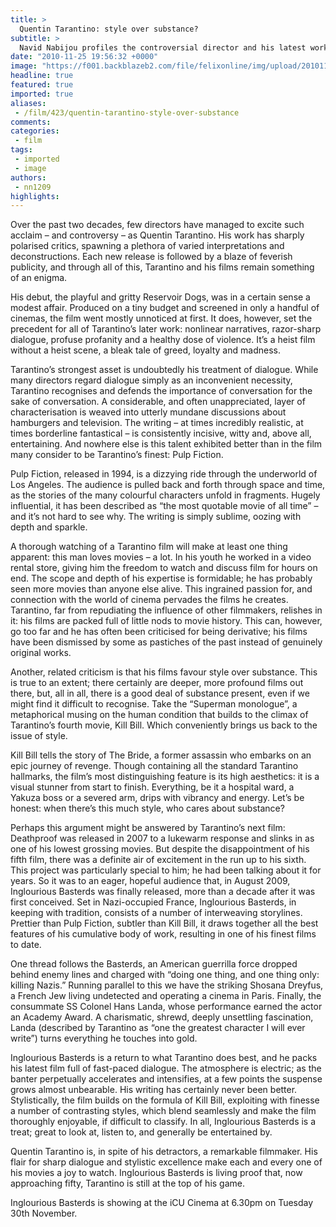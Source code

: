 ```yaml
---
title: >
  Quentin Tarantino: style over substance?
subtitle: >
  Navid Nabijou profiles the controversial director and his latest work, Inglourious Basterds
date: "2010-11-25 19:56:32 +0000"
image: "https://f001.backblazeb2.com/file/felixonline/img/upload/201011251953-nm1010-tarantin.jpg"
headline: true
featured: true
imported: true
aliases:
 - /film/423/quentin-tarantino-style-over-substance
comments:
categories:
 - film
tags:
 - imported
 - image
authors:
 - nn1209
highlights:
---
```


Over the past two decades, few directors have managed to excite such acclaim – and controversy – as Quentin Tarantino. His work has sharply polarised critics, spawning a plethora of varied interpretations and deconstructions. Each new release is followed by a blaze of feverish publicity, and through all of this, Tarantino and his films remain something of an enigma.

His debut, the playful and gritty Reservoir Dogs, was in a certain sense a modest affair. Produced on a tiny budget and screened in only a handful of cinemas, the film went mostly unnoticed at first. It does, however, set the precedent for all of Tarantino’s later work: nonlinear narratives, razor-sharp dialogue, profuse profanity and a healthy dose of violence. It’s a heist film without a heist scene, a bleak tale of greed, loyalty and madness.

Tarantino’s strongest asset is undoubtedly his treatment of dialogue. While many directors regard dialogue simply as an inconvenient necessity, Tarantino recognises and defends the importance of conversation for the sake of conversation. A considerable, and often unappreciated, layer of characterisation is weaved into utterly mundane discussions about hamburgers and television. The writing – at times incredibly realistic, at times borderline fantastical – is consistently incisive, witty and, above all, entertaining. And nowhere else is this talent exhibited better than in the film many consider to be Tarantino’s finest: Pulp Fiction.

Pulp Fiction, released in 1994, is a dizzying ride through the underworld of Los Angeles. The audience is pulled back and forth through space and time, as the stories of the many colourful characters unfold in fragments. Hugely influential, it has been described as “the most quotable movie of all time” – and it’s not hard to see why. The writing is simply sublime, oozing with depth and sparkle.

A thorough watching of a Tarantino film will make at least one thing apparent: this man loves movies – a lot. In his youth he worked in a video rental store, giving him the freedom to watch and discuss film for hours on end. The scope and depth of his expertise is formidable; he has probably seen more movies than anyone else alive. This ingrained passion for, and connection with the world of cinema pervades the films he creates. Tarantino, far from repudiating the influence of other filmmakers, relishes in it: his films are packed full of little nods to movie history. This can, however, go too far and he has often been criticised for being derivative; his films have been dismissed by some as pastiches of the past instead of genuinely original works.

Another, related criticism is that his films favour style over substance. This is true to an extent; there certainly are deeper, more profound films out there, but, all in all, there is a good deal of substance present, even if we might find it difficult to recognise. Take the “Superman monologue”, a metaphorical musing on the human condition that builds to the climax of Tarantino’s fourth movie, Kill Bill. Which conveniently brings us back to the issue of style.

Kill Bill tells the story of The Bride, a former assassin who embarks on an epic journey of revenge. Though containing all the standard Tarantino hallmarks, the film’s most distinguishing feature is its high aesthetics: it is a visual stunner from start to finish. Everything, be it a hospital ward, a Yakuza boss or a severed arm, drips with vibrancy and energy. Let’s be honest: when there’s this much style, who cares about substance?

Perhaps this argument might be answered by Tarantino’s next film: Deathproof was released in 2007 to a lukewarm response and slinks in as one of his lowest grossing movies. But despite the disappointment of his fifth film, there was a definite air of excitement in the run up to his sixth. This project was particularly special to him; he had been talking about it for years. So it was to an eager, hopeful audience that, in August 2009, Inglourious Basterds was finally released, more than a decade after it was first conceived. Set in Nazi-occupied France, Inglourious Basterds, in keeping with tradition, consists of a number of interweaving storylines. Prettier than Pulp Fiction, subtler than Kill Bill, it draws together all the best features of his cumulative body of work, resulting in one of his finest films to date.

One thread follows the Basterds, an American guerrilla force dropped behind enemy lines and charged with “doing one thing, and one thing only: killing Nazis.” Running parallel to this we have the striking Shosana Dreyfus, a French Jew living undetected and operating a cinema in Paris. Finally, the consummate SS Colonel Hans Landa, whose performance earned the actor an Academy Award. A charismatic, shrewd, deeply unsettling fascination, Landa (described by Tarantino as “one the greatest character I will ever write”) turns everything he touches into gold.

Inglourious Basterds is a return to what Tarantino does best, and he packs his latest film full of fast-paced dialogue. The atmosphere is electric; as the banter perpetually accelerates and intensifies, at a few points the suspense grows almost unbearable. His writing has certainly never been better. Stylistically, the film builds on the formula of Kill Bill, exploiting with finesse a number of contrasting styles, which blend seamlessly and make the film thoroughly enjoyable, if difficult to classify. In all, Inglourious Basterds is a treat; great to look at, listen to, and generally be entertained by.

Quentin Tarantino is, in spite of his detractors, a remarkable filmmaker. His flair for sharp dialogue and stylistic excellence make each and every one of his movies a joy to watch. Inglourious Basterds is living proof that, now approaching fifty, Tarantino is still at the top of his game.

Inglourious Basterds is showing at the iCU Cinema at 6.30pm on Tuesday 30th November.
